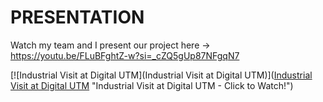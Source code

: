 # PRESENTATION

Watch my team and I present our project here -> https://youtu.be/FLuBFghtZ-w?si=_cZQ5gUp87NFgqN7

[![Industrial Visit at Digital UTM](Industrial Visit at Digital UTM)]([Industrial Visit at Digital UTM](https://youtu.be/8lMLOhbaf7U) "Industrial Visit at Digital UTM - Click to Watch!")
